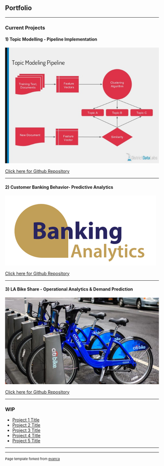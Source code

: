 ## Portfolio

---

### Current Projects

#### 1) Topic Modelling - Pipeline Implementation

<img src="images/topicmodelling.jpg?raw=true"/>
		
[Click here for Github Repository](https://github.com/iamnrr/iamnrr.github.io/tree/master/Topic%20Modelling%20-%20Pipeline%20Implementation)

---

#### 2) Customer Banking Behavior- Predictive Analytics

<img src="images/bankanalyticslogo.png?raw=true"/>					
		
[Click here for Github Repository](https://github.com/iamnrr/iamnrr.github.io/tree/master/Customer%20Banking%20Behavior-%20Predictive%20Analytics)
		
---

#### 3) LA Bike Share - Operational Analytics & Demand Prediction

<img src="images/bikeshare.jpg?raw=true"/>

[Click here for Github Repository](https://github.com/iamnrr/iamnrr.github.io/tree/master/LA%20Bike%20Share%20-%20Operational%20Analytics%20%26%20Demand%20Prediction)
		
---


### WIP

- [Project 1 Title](http://example.com/)
- [Project 2 Title](http://example.com/)
- [Project 3 Title](http://example.com/)
- [Project 4 Title](http://example.com/)
- [Project 5 Title](http://example.com/)

---




---
<p style="font-size:11px">Page template forked from <a href="https://github.com/evanca/quick-portfolio">evanca</a></p>
<!-- Remove above link if you don't want to attibute -->
